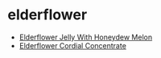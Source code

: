 # elderflower

 * [Elderflower Jelly With Honeydew Melon](../../index/e/elderflower-jelly-with-honeydew-melon-242296.json)
 * [Elderflower Cordial Concentrate](../../index/e/elderflower-cordial-concentrate.json)
